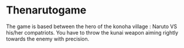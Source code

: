 # Thenarutogame
The game is based between the hero of the konoha village : Naruto VS his/her compatriots. You have to throw the kunai weapon aiming rightly towards the enemy with precision. 
